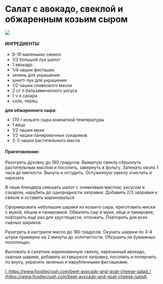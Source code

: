 # Салат с авокадо, свеклой и обжаренным козьим сыром

![](https://i.pinimg.com/564x/19/53/3c/19533caa0e478bc4c927cfdd126b9525.jpg)

#### ИНГРЕДИЕНТЫ:

* 8-10 маленьких свекол
* 1/3 большой лук шалот
* 1 авокадо
* 1/4 чашки фисташек
* зелень для украшения
* шнитт-лук для украшения
* 1/2 чашки оливкового масла
* 2  ст л бальзамического уксуса
* 1 ч л сахара
* соль, перец

**для обжаренного сыра:**

* 170 г козьего сыра комнатной температуры
* 1 яйцо
* 1/2 чашки муки
* 1/2 чашки панировочных сухариков
* 2-3 чашки растительного масла

#### Приготовление:

Разогреть духовку до 190 градусов. Вымытую свеклу сбрызнуть растительным маслом и посолить, завернуть в фольгу. Запекать около 1 часа до мягкости. Вынуть и остудить. Остуженную свеклу очистить и нарезать

В чаше блендера смешать шалот с оливковым маслом, уксусом и сахаром, нарубить до однородности заправки. Добавить 2/3 заправки к свекле и оставить мариноваться

Сформировать небольшие шарики из козьего сыра, приготовить миски с мукой, яйцом и панировкой. Обвалять сыр в муке, яйце и панировке, повторить еще раз для хрустящести, отложить. Повторить для всех сырных шариков.

Разогреть в кастрюле масло до 180 градусов. Окунать шарики по 3-4 штуки примерно на 2 минуты до золотистости. Обсушить на бумажных полотенцах.

Выложить в салатник маринованную свеклу, нарезанный авокадо, сырные шарики, добавить оставшуюся заправку, посолить и поперчить по вкусу, украсить зеленью и нарубленными фисташками.

[_https://www.foodiecrush.com/beet-avocado-and-goat-cheese-salad_](https://www.foodiecrush.com/beet-avocado-and-goat-cheese-salad)

